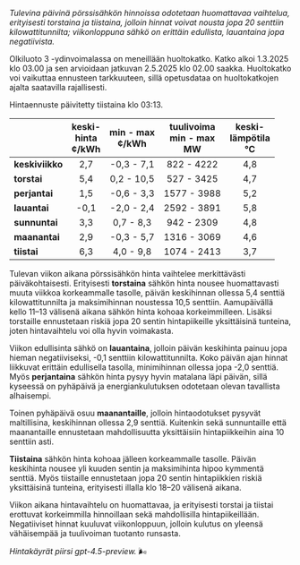 *Tulevina päivinä pörssisähkön hinnoissa odotetaan huomattavaa vaihtelua, erityisesti torstaina ja tiistaina, jolloin hinnat voivat nousta jopa 20 senttiin kilowattitunnilta; viikonloppuna sähkö on erittäin edullista, lauantaina jopa negatiivista.*

Olkiluoto 3 -ydinvoimalassa on meneillään huoltokatko. Katko alkoi 1.3.2025 klo 03.00 ja sen arvioidaan jatkuvan 2.5.2025 klo 02.00 saakka. Huoltokatko voi vaikuttaa ennusteen tarkkuuteen, sillä opetusdataa on huoltokatkojen ajalta saatavilla rajallisesti.

Hintaennuste päivitetty tiistaina klo 03:13.

|          | keski-<br>hinta<br>¢/kWh | min - max<br>¢/kWh | tuulivoima<br>min - max<br>MW | keski-<br>lämpötila<br>°C |
|:-------------|:----------------:|:----------------:|:-------------:|:-------------:|
| **keskiviikko** | 2,7 | -0,3 - 7,1 | 822 - 4222 | 4,8 |
| **torstai**     | 5,4 | 0,2 - 10,5 | 527 - 3425 | 4,7 |
| **perjantai**   | 1,5 | -0,6 - 3,3 | 1577 - 3988 | 5,2 |
| **lauantai**    | -0,1 | -2,0 - 2,4 | 2592 - 3891 | 5,8 |
| **sunnuntai**   | 3,3 | 0,7 - 8,3 | 942 - 2309 | 4,8 |
| **maanantai**   | 2,9 | -0,3 - 5,7 | 1316 - 3069 | 4,6 |
| **tiistai**     | 6,3 | 4,0 - 9,8 | 1074 - 2413 | 3,7 |

Tulevan viikon aikana pörssisähkön hinta vaihtelee merkittävästi päiväkohtaisesti. Erityisesti **torstaina** sähkön hinta nousee huomattavasti muuta viikkoa korkeammalle tasolle, päivän keskihinnan ollessa 5,4 senttiä kilowattitunnilta ja maksimihinnan noustessa 10,5 senttiin. Aamupäivällä kello 11–13 välisenä aikana sähkön hinta kohoaa korkeimmilleen. Lisäksi torstaille ennustetaan riskiä jopa 20 sentin hintapiikeille yksittäisinä tunteina, joten hintavaihtelu voi olla hyvin voimakasta.

Viikon edullisinta sähkö on **lauantaina**, jolloin päivän keskihinta painuu jopa hieman negatiiviseksi, -0,1 senttiin kilowattitunnilta. Koko päivän ajan hinnat liikkuvat erittäin edullisella tasolla, minimihinnan ollessa jopa -2,0 senttiä. Myös **perjantaina** sähkön hinta pysyy hyvin matalana läpi päivän, sillä kyseessä on pyhäpäivä ja energiankulutuksen odotetaan olevan tavallista alhaisempi.

Toinen pyhäpäivä osuu **maanantaille**, jolloin hintaodotukset pysyvät maltillisina, keskihinnan ollessa 2,9 senttiä. Kuitenkin sekä sunnuntaille että maanantaille ennustetaan mahdollisuutta yksittäisiin hintapiikkeihin aina 10 senttiin asti.

**Tiistaina** sähkön hinta kohoaa jälleen korkeammalle tasolle. Päivän keskihinta nousee yli kuuden sentin ja maksimihinta hipoo kymmentä senttiä. Myös tiistaille ennustetaan jopa 20 sentin hintapiikkien riskiä yksittäisinä tunteina, erityisesti illalla klo 18–20 välisenä aikana.

Viikon aikana hintavaihtelu on huomattavaa, ja erityisesti torstai ja tiistai erottuvat korkeimmilla hinnoillaan sekä mahdollisilla hintapiikeillään. Negatiiviset hinnat kuuluvat viikonloppuun, jolloin kulutus on yleensä vähäisempää ja tuulivoiman tuotanto runsasta.

*Hintakäyrät piirsi gpt-4.5-preview.* 🌬️

